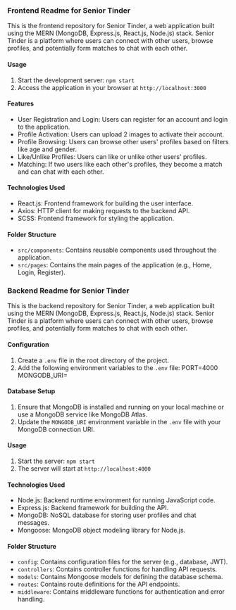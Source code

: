 
### Frontend Readme for Senior Tinder

This is the frontend repository for Senior Tinder, a web application built using the MERN (MongoDB, Express.js, React.js, Node.js) stack. Senior Tinder is a platform where users can connect with other users, browse profiles, and potentially form matches to chat with each other.

#### Usage

1. Start the development server: `npm start`
2. Access the application in your browser at `http://localhost:3000`

#### Features

- User Registration and Login: Users can register for an account and login to the application.
- Profile Activation: Users can upload 2 images to activate their account.
- Profile Browsing: Users can browse other users' profiles based on filters like age and gender.
- Like/Unlike Profiles: Users can like or unlike other users' profiles.
- Matching: If two users like each other's profiles, they become a match and can chat with each other.

#### Technologies Used

- React.js: Frontend framework for building the user interface.
- Axios: HTTP client for making requests to the backend API.
- SCSS: Frontend framework for styling the application.

#### Folder Structure

- `src/components`: Contains reusable components used throughout the application.
- `src/pages`: Contains the main pages of the application (e.g., Home, Login, Register).



### Backend Readme for Senior Tinder

This is the backend repository for Senior Tinder, a web application built using the MERN (MongoDB, Express.js, React.js, Node.js) stack. Senior Tinder is a platform where users can connect with other users, browse profiles, and potentially form matches to chat with each other.

#### Configuration

1. Create a `.env` file in the root directory of the project.
2. Add the following environment variables to the `.env` file:
  PORT=4000
  MONGODB_URI=<your-mongodb-uri>


#### Database Setup

1. Ensure that MongoDB is installed and running on your local machine or use a MongoDB service like MongoDB Atlas.
2. Update the `MONGODB_URI` environment variable in the `.env` file with your MongoDB connection URI.

#### Usage

1. Start the server: `npm start`
2. The server will start at `http://localhost:4000`

#### Technologies Used

- Node.js: Backend runtime environment for running JavaScript code.
- Express.js: Backend framework for building the API.
- MongoDB: NoSQL database for storing user profiles and chat messages.
- Mongoose: MongoDB object modeling library for Node.js.

#### Folder Structure

- `config`: Contains configuration files for the server (e.g., database, JWT).
- `controllers`: Contains controller functions for handling API requests.
- `models`: Contains Mongoose models for defining the database schema.
- `routes`: Contains route definitions for the API endpoints.
- `middleware`: Contains middleware functions for authentication and error handling.
